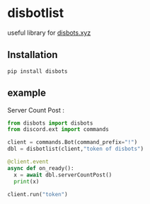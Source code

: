 # disbotlist 
useful library for [disbots.xyz](https://disbots.xyz)

## Installation
```
pip install disbots
```
## example 
Server Count Post :
```python
from disbots import disbots
from discord.ext import commands

client = commands.Bot(command_prefix="!") 
dbl = disbotlist(client,"token of disbots")

@client.event
async def on_ready():
  x = await dbl.serverCountPost()
  print(x)

client.run("token")
```
